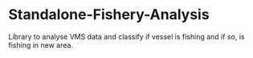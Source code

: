 # Standalone-Fishery-Analysis

Library to analyse VMS data and classify if vessel is fishing and if so, is fishing in new area.
